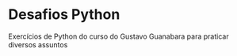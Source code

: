 # Desafios Python
 Exercícios de Python do curso do Gustavo Guanabara para praticar  diversos assuntos
